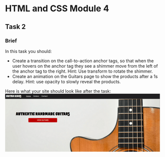 # HTML and CSS Module 4

## Task 2

### Brief

In this task you should:
- Create a transition on the call-to-action anchor tags, so that when the user hovers on the anchor tag they see a shimmer move from the left of the anchor tag to the right. Hint: Use transform to rotate the shimmer.
- Create an animation on the Guitars page to show the products after a 1s delay. Hint: use opacity to slowly reveal the products.

Here is what your site should look like after the task:
![Result of Task 4.2](assets/html-css-task4-2_result.gif)
